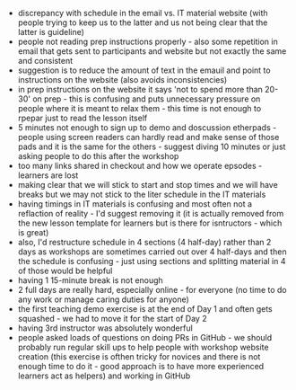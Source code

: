 
- discrepancy with schedule in the email vs. IT material website (with people trying to keep us to the latter and us not being clear that the latter is guideline)
- people not reading prep instructions properly - also some repetition in email that gets sent to participants and website but not exactly the same and consistent
 - suggestion is to reduce the amount of text in the emauil and point to instructions on the website (also avoids inconsistencies)   
- in prep instructions on the website it says 'not to spend more than 20-30' on prep - this is confusing and puts unnecessary pressure on people where it is meant to relax them - this time is not enough to rpepar just to read the lesson itself 
- 5 minutes not enough to sign up to demo and doscussion etherpads - people using screen readers can hardly read and make sense of those pads and it is the same for the others - suggest diving 10 minutes or just asking people to do this after the workshop
- too many links shared in checkout and how we operate epsodes - learners are lost
- making clear that we will stick to start and stop times and we will have breaks but we may not stick to the liter schedule in the IT materials
- having timings in IT materials is confusing and most often not a reflaction of reality - I'd suggest removing it (it is actually removed from the new lesson template for learners but is there for isntructors - which is great)
 - also, I'd restructure schedule in 4 sections (4 half-day) rather than 2 days as workshops are sometimes carried out over 4 half-days and then the schedule is confusing - just using sections and splitting material in 4 of those would be helpful
- having 1 15-minute break is not enough
- 2 full days are really hard, especially online - for everyone (no time to do any work or manage caring duties for anyone)
- the first teaching demo exercise is at the end of Day 1 and often gets squashed - we had to move it for the start of Day 2
- having 3rd instructor was absolutely wonderful
- people asked loads of questions on doing PRs in GitHub - we should probably run regular skill ups to help people with workshop website creation (this exercise is ofthen tricky for novices and there is not enough time to do it - good approach is to have more experienced learners act as helpers) and working in GitHub
